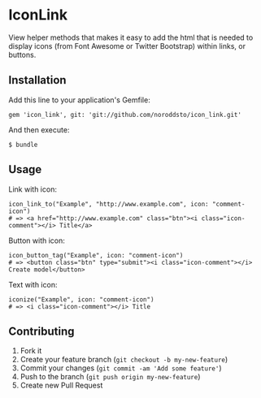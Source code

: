 # IconLink

View helper methods that makes it easy to add the html that is needed to display icons (from Font Awesome or Twitter Bootstrap) within links, or buttons.

## Installation

Add this line to your application's Gemfile:

    gem 'icon_link', git: 'git://github.com/noroddsto/icon_link.git'

And then execute:

    $ bundle

## Usage

Link with icon:

    icon_link_to("Example", "http://www.example.com", icon: "comment-icon")
    # => <a href="http://www.example.com" class="btn"><i class="icon-comment"></i> Title</a>

Button with icon:

    icon_button_tag("Example", icon: "comment-icon")
    # => <button class="btn" type="submit"><i class="icon-comment"></i> Create model</button>
  
Text with icon:

    iconize("Example", icon: "comment-icon")
    # => <i class="icon-comment"></i> Title

## Contributing

1. Fork it
2. Create your feature branch (`git checkout -b my-new-feature`)
3. Commit your changes (`git commit -am 'Add some feature'`)
4. Push to the branch (`git push origin my-new-feature`)
5. Create new Pull Request
